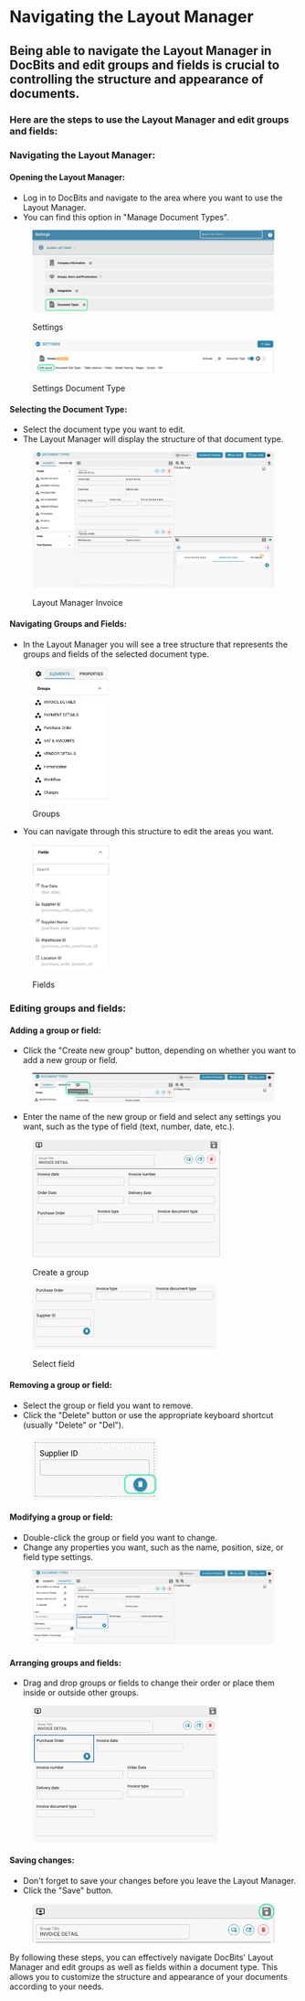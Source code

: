 # Navigating the Layout Manager

## Being able to navigate the Layout Manager in DocBits and edit groups and fields is crucial to controlling the structure and appearance of documents.

### Here are the steps to use the Layout Manager and edit groups and fields:

### Navigating the Layout Manager:

#### Opening the Layout Manager:

* Log in to DocBits and navigate to the area where you want to use the Layout Manager.
* You can find this option in "Manage Document Types".

<figure><img src="../../../../../.gitbook/assets/Bildschirmfoto 2024-05-23 um 13.35.39 (1).png" alt=""><figcaption><p>Settings</p></figcaption></figure>

<figure><img src="../../../../../.gitbook/assets/Bildschirmfoto 2024-05-24 um 10.12.05.png" alt=""><figcaption><p>Settings Document Type</p></figcaption></figure>

#### Selecting the Document Type:

* Select the document type you want to edit.
* The Layout Manager will display the structure of that document type.

<figure><img src="../../../../../.gitbook/assets/Bildschirmfoto 2024-05-24 um 10.16.38.png" alt=""><figcaption><p>Layout Manager Invoice</p></figcaption></figure>

#### Navigating Groups and Fields:

* In the Layout Manager you will see a tree structure that represents the groups and fields of the selected document type.

<figure><img src="../../../../../.gitbook/assets/image (141).png" alt="" width="133"><figcaption><p>Groups</p></figcaption></figure>

* You can navigate through this structure to edit the areas you want.

<figure><img src="../../../../../.gitbook/assets/image (142).png" alt="" width="135"><figcaption><p>Fields</p></figcaption></figure>

### Editing groups and fields:

#### Adding a group or field:

* Click the "Create new group" button, depending on whether you want to add a new group or field.

<figure><img src="../../../../../.gitbook/assets/Bildschirmfoto 2024-05-24 um 10.23.27.png" alt=""><figcaption></figcaption></figure>

* Enter the name of the new group or field and select any settings you want, such as the type of field (text, number, date, etc.).

<figure><img src="../../../../../.gitbook/assets/image (143).png" alt="" width="329"><figcaption><p>Create a group</p></figcaption></figure>

<figure><img src="../../../../../.gitbook/assets/image (144).png" alt="" width="323"><figcaption><p>Select field</p></figcaption></figure>

#### Removing a group or field:

* Select the group or field you want to remove.
* Click the "Delete" button or use the appropriate keyboard shortcut (usually "Delete" or "Del").

<figure><img src="../../../../../.gitbook/assets/Bildschirmfoto 2024-05-24 um 10.35.24.png" alt=""><figcaption></figcaption></figure>

#### Modifying a group or field:

* Double-click the group or field you want to change.
* Change any properties you want, such as the name, position, size, or field type settings.

<figure><img src="../../../../../.gitbook/assets/image (145).png" alt=""><figcaption></figcaption></figure>

#### Arranging groups and fields:

* Drag and drop groups or fields to change their order or place them inside or outside other groups.

<figure><img src="../../../../../.gitbook/assets/Bildschirmfoto 2024-05-24 um 10.45.28.png" alt="" width="325"><figcaption></figcaption></figure>

#### Saving changes:

* Don't forget to save your changes before you leave the Layout Manager.
* Click the "Save" button.

<figure><img src="../../../../../.gitbook/assets/Bildschirmfoto 2024-05-24 um 10.51.06.png" alt=""><figcaption></figcaption></figure>

By following these steps, you can effectively navigate DocBits' Layout Manager and edit groups as well as fields within a document type. This allows you to customize the structure and appearance of your documents according to your needs.
